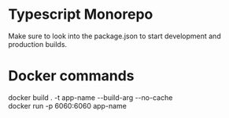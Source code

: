 # Typescript Monorepo
Make sure to look into the package.json to start development and production builds.

# Docker commands 
docker build . -t app-name --build-arg  --no-cache <br>
docker run -p 6060:6060 app-name




